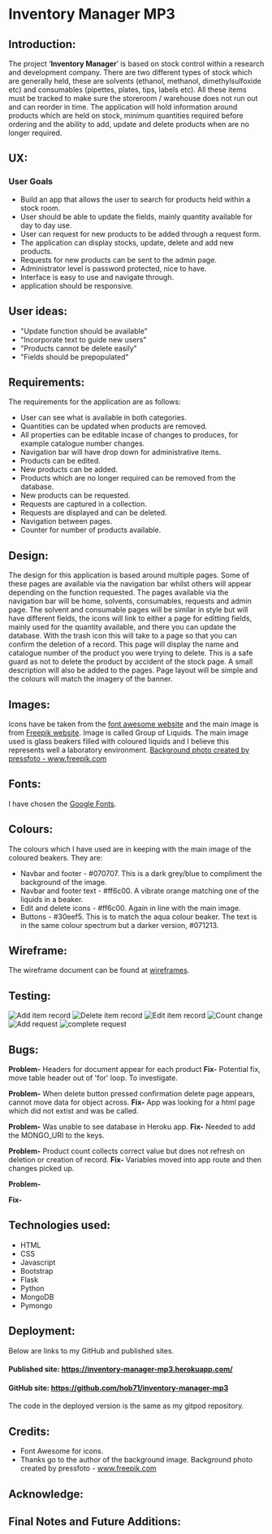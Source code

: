 # Inventory Manager MP3
## Introduction:
The project ‘**Inventory Manager**’ is based on stock control within a research and development company. There are two different types of stock which are generally held, these are solvents (ethanol, methanol, dimethylsulfoxide etc) and consumables (pipettes, plates, tips, labels etc). All these items must be tracked to make sure the storeroom / warehouse does not run out and can reorder in time. The application will hold information around products which are held on stock, minimum quantities required before ordering and the ability to add, update and delete products when are no longer required.

## UX:
### User Goals
* Build an app that allows the user to search for products held within a stock room.
* User should be able to update the fields, mainly quantity available for day to day use.
* User can request for new products to be added through a request form.
* The application can display stocks, update, delete and add new products.
* Requests for new products can be sent to the admin page.
* Administrator level is password protected, nice to have.
* Interface is easy to use and navigate through.
* application should be responsive.

## User ideas:
* "Update function should be available"
* "Incorporate text to guide new users"
* "Products cannot be delete easily"
* "Fields should be prepopulated"

## Requirements:
The requirements for the application are as follows:
* User can see what is available in both categories.
* Quantities can be updated when products are removed.
* All properties can be editable incase of changes to produces, for example catalogue number changes.
* Navigation bar will have drop down for administrative items.
* Products can be edited.
* New products can be added.
* Products which are no longer required can be removed from the database.
* New products can be requested.
* Requests are captured in a collection.
* Requests are displayed and can be deleted.
* Navigation between pages.
* Counter for number of products available.

## Design:
The design for this application is based around multiple pages. Some of these pages are available via the navigation bar whilst others will appear depending on the function requested. 
The pages available via the navigation bar will be home, solvents, consumables, requests and admin page. The solvent and consumable pages will be similar in style but will have different fields, the icons will link to either a page for editting fields, mainly used for the quantity available, and there you can update the database. 
With the trash icon this will take to a page so that you can confirm the deletion of a record. 
This page will display the name and catalogue number of the product you were trying to delete. 
This is a safe guard as not to delete the product by accident of the stock page.
A small description will also be added to the pages. Page layout will be simple and the colours will match the imagery of the banner.

## Images:
Icons have be taken from the [font awesome website]( https://fontawesome.com/) and the main image is from [Freepik website](https://www.freepik.com/photos/background). Image is called Group of Liquids. The main image used is glass beakers filled with coloured liquids and I believe this represents well a laboratory environment.
<a href="https://www.freepik.com/photos/background">Background photo created by pressfoto - www.freepik.com</a>
## Fonts:
I have chosen the [Google Fonts](https://fonts.google.com).

## Colours:
The colours which I have used are in keeping with the main image of the coloured beakers.
They are:
* Navbar and footer - #070707. This is a dark grey/blue to compliment the background of the image.
* Navbar and footer text - #ff6c00. A vibrate orange matching one of the liquids in a beaker.
* Edit and delete icons - #ff6c00. Again in line with the main image.
* Buttons - #30eef5. This is to match the aqua colour beaker. The text is in the same colour spectrum but a darker version, #071213.

## Wireframe:
The wireframe document can be found at [wireframes](https://github.com/hob71/inventory-manager-mp3/tree/master/wireframes).

## Testing:
![Add item record]()
![Delete item record]()
![Edit item record]()
![Count change]()
![Add request]()
![complete request]()

## Bugs:
**Problem-**
Headers for document appear for each product
**Fix-**
Potential fix, move table header out of 'for' loop. To investigate.

**Problem-**
When delete button pressed confirmation delete page appears, cannot move data for object across.
**Fix-**
App was looking for a html page which did not extist and was be called.

**Problem-**
Was unable to see database in Heroku app.
**Fix-**
Needed to add the MONGO_URI to the keys.

**Problem-**
Product count collects correct value but does not refresh on deletion or creation of record.
**Fix-**
Variables moved into app route and then changes picked up.

**Problem-**

**Fix-**

## Technologies used:
* HTML
* CSS
* Javascript
* Bootstrap
* Flask
* Python
* MongoDB
* Pymongo

## Deployment:


Below are links to my GitHub and published sites.

#### Published site: https://inventory-manager-mp3.herokuapp.com/
#### GitHub site: https://github.com/hob71/inventory-manager-mp3

The code in the deployed version is the same as my gitpod repository.

## Credits:
* Font Awesome for icons.
* Thanks go to the author of the background image. Background photo created by pressfoto - www.freepik.com

## Acknowledge:



## Final Notes and Future Additions:

